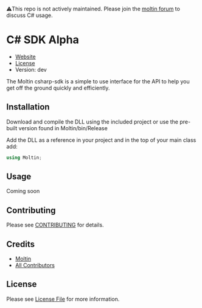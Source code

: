 ⚠️This repo is not actively maintained. Please join the [moltin forum](https://forum.moltin.com) to discuss C# usage.

# C# SDK Alpha

* [Website](https://www.moltin.com)
* [License](https://github.com/moltin/csharp-sdk/master/LICENSE)
* Version: dev

The Moltin csharp-sdk is a simple to use interface for the API to help you get off the ground quickly and efficiently.

## Installation
Download and compile the DLL using the included project or use the pre-built version found in Moltin/bin/Release

Add the DLL as a reference in your project and in the top of your main class add:

``` c#
using Moltin;
```

## Usage

Coming soon

## Contributing

Please see [CONTRIBUTING](https://github.com/moltin/csharp-sdk/blob/master/CONTRIBUTING.md) for details.


## Credits

- [Moltin](https://github.com/moltin)
- [All Contributors](https://github.com/moltin/csharp-sdk/contributors)


## License

Please see [License File](https://github.com/moltin/csharp-sdk/blob/master/LICENSE) for more information.
